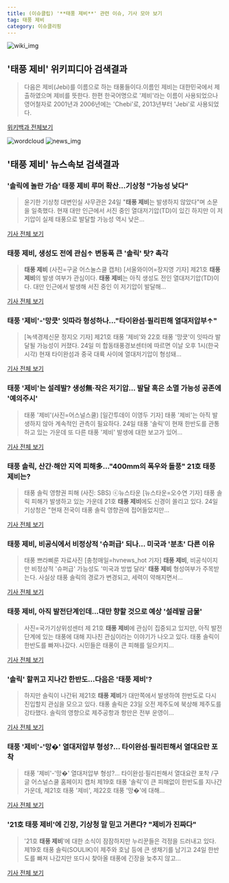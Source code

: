 ```yaml
---
title: (이슈클립) '**태풍 제비**' 관련 이슈, 기사 모아 보기
tag: 태풍 제비
category: 이슈클리핑
---
```

![wiki_img](https://user-images.githubusercontent.com/42597476/44503234-41136a80-a6d0-11e8-9071-6fc6418eafe4.png)
## **'**태풍 제비**'** 위키피디아 검색결과
>다음은 제비(Jebi)를 이름으로 하는 태풍들이다.이름인 제비는 대한민국에서 제출하였으며 제비를 뜻한다. 한편 한국어명으로 '제비'라는 이름이 사용되었으나 영어철자로 2001년과 2006년에는 'Chebi'로, 2013년부터 'Jebi'로 사용되었다.

<a href="https://ko.wikipedia.org/wiki/태풍 제비" target="_blank">위키백과 전체보기</a>

![wordcloud](https://s3.ap-northeast-2.amazonaws.com/lyrics101-wordcloud/2018-08-24-1535098381.png)
![news_img](https://user-images.githubusercontent.com/42597476/44507050-1206f400-a6e4-11e8-8d98-7ffbfebb353f.png)
## **'**태풍 제비**'** 뉴스속보 검색결과
### '솔릭에 놀란 가슴' **태풍 제비** 루머 확산…기상청 "가능성 낮다"

>윤기한 기상청 대변인실 사무관은 24일 "**태풍 제비**는 발생하지 않았다"며 소문을 일축했다. 현재 대만 인근에서 서진 중인 열대저기압(TD)이 있긴 하지만 이 저기압이 실제 태풍으로 발달할 가능성 역시 낮은...

<a href="http://news1.kr/articles/?3407491" target="_blank">기사 전체 보기</a>

### **태풍 제비**, 생성도 전에 관심↑ 변동폭 큰 '솔릭' 탓? 촉각

>**태풍 제비** (사진=구굴 어스눌스쿨 캡처) [서울와이어=장지영 기자] 제21호 **태풍 제비**의 발생 여부가 관심이다.   **태풍 제비**는 아직 생성도 전인 열대저기압(TD)이다. 대만 인근에서 발생해 서진 중인 이 저기압이 발달해...

<a href="http://www.seoulwire.com/news/articleView.html?idxno=23908" target="_blank">기사 전체 보기</a>

### 태풍 '제비'-'망큿' 잇따라 형성하나…"타이완섬·필리핀해 열대저압부↑"

>[녹색경제신문 정지오 기자] 제21호 태풍 '제비'와 22호 태풍 '망큿'이 잇따라 발달될 가능성이 커졌다. 24일 미 합동태풍경보센터에 따르면 이날 오후 1시(한국시각) 현재 타이완섬과 중국 대륙 사이에 열대저기압이 형성돼...

<a href="http://www.greened.kr/news/articleView.html?idxno=72889" target="_blank">기사 전체 보기</a>

### 태풍 '제비'는 설레발? 생성無·작은 저기압… 발달 혹은 소멸 가능성 공존에 '예의주시'

>태풍 '제비'(사진=어스널스쿨) [일간투데이 이영두 기자] 태풍 '제비'는 아직 발생하지 않아 계속적인 관측이 필요하다. 24일 태풍 '솔릭'이 현재 한반도를 관통하고 있는 가운데 또 다른 태풍 '제비' 발생에 대한 보고가 있어...

<a href="http://www.dtoday.co.kr/news/articleView.html?idxno=276129" target="_blank">기사 전체 보기</a>

### 태풍 솔릭, 산간·해안 지역 피해多…"400mm의 폭우와 돌풍" 21호 **태풍 제비**는?

>태풍 솔릭 영향권 피해 (사진: SBS) ⓒ뉴스타운 [뉴스타운=오수연 기자] 태풍 솔릭 피해가 발생하고 있는 가운데 21호 **태풍 제비**에도 신경이 쏠리고 있다. 24일 기상청은 "현재 전국이 태풍 솔릭 영향권에 접어들었지만...

<a href="http://www.newstown.co.kr/news/articleView.html?idxno=337807" target="_blank">기사 전체 보기</a>

### **태풍 제비**, 비공식에서 비정상적 '슈퍼급' 되나... 미국과 '분초' 다른 이유

>태풍 쁘라삐룬 자료사진 [충청매일=hvnews_hot 기자] **태풍 제비**, 비공식이지만 비정상적 '슈퍼급' 가능성도 '미국과 방법 달라' **태풍 제비** 형성여부가 주목받는다. 사실상 태풍 솔릭의 경로가 변경되고, 세력이 약해지면서...

<a href="http://www.ccdn.co.kr/news/articleView.html?idxno=536332" target="_blank">기사 전체 보기</a>

### **태풍 제비**, 아직 발전단계인데...대만 향할 것으로 예상 '설레발 금물'

>사진=국가기상위성센터 제 21호 **태풍 제비**에 관심이 집중되고 있지만, 아직 발전 단계에 있는 태풍에 대해 지나친 관심이라는 이야기가 나오고 있다. 태풍 솔릭이 한반도를 빠져나갔다. 시민들은 태풍이 큰 피해를 일으키지...

<a href="http://www.gukjenews.com/news/articleView.html?idxno=980141" target="_blank">기사 전체 보기</a>

### '솔릭' 할퀴고 지나간 한반도...다음은 '**태풍 제비**'?

>하지만 솔릭이 나간뒤 제21호 **태풍 제비**가 대만쪽에서 발생하여 한반도로 다시 진입할지 관심을 모으고 있다. 태풍 솔릭은 23일 오전 제주도에 북상해 제주도를 강타했다. 솔릭의 영향으로 제주공항과 항만은 전부 운영이...

<a href="http://www.todaykorea.co.kr/news/view.php?no=256161" target="_blank">기사 전체 보기</a>

### 태풍 '제비'-'망�' 열대저압부 형성?… 타이완섬·필리핀해서 열대요란 포착

>태풍 '제비'-'망�' 열대저압부 형성?… 타이완섬·필리핀해서 열대요란 포착 /구글 어스널스쿨 홈페이지 캡처  제19호 태풍 '솔릭'이 큰 피해없이 한반도를 지나간 가운데, 제21호 태풍 '제비', 제22호 태풍 '망�'에 대해...

<a href="http://www.kyeongin.com/main/view.php?key=20180824001657421" target="_blank">기사 전체 보기</a>

### '21호 **태풍 제비**'에 긴장, 기상청 말 믿고 거른다? "제비가 진짜다"

>'21호 **태풍 제비**'에 대한 소식이 잠잠하지만 누리꾼들은 걱정을 드러내고 있다. 제19호 태풍 솔릭(SOULIK)이 제주와 호남 등에 큰 생채기를 남기고 24일 한반도를 빠져 나갔지만 또다시 찾아올 태풍에 긴장을 늦추지 않고...

<a href="http://www.topstarnews.net/news/articleView.html?idxno=470413" target="_blank">기사 전체 보기</a>


